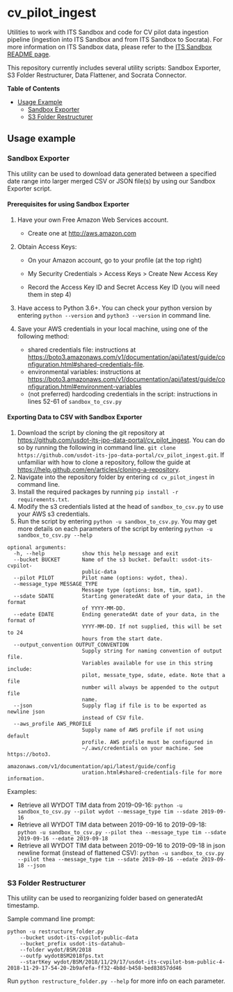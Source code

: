 # cv_pilot_ingest
Utilities to work with ITS Sandbox and code for CV pilot data ingestion pipeline (ingestion into ITS Sandbox and from ITS Sandbox to Socrata). For more information on ITS Sandbox data, please refer to the [ITS Sandbox README page](https://github.com/usdot-its-jpo-data-portal/sandbox/tree/split-repo#exporting-data-to-csv-with-sandbox-exporter).

This repository currently includes several utility scripts: Sandbox Exporter, S3 Folder Restructurer, Data Flattener, and Socrata Connector.

**Table of Contents**

* [Usage Example](#usage-example)
	* [Sandbox Exporter](#sandbox-exporter)
	* [S3 Folder Restructurer](#S3-Folder-Restructurer)

## Usage example

### Sandbox Exporter

This utility can be used to download data generated between a specified date range into larger merged CSV or JSON file(s) by using our Sandbox Exporter script.

#### Prerequisites for using Sandbox Exporter

1) Have your own Free Amazon Web Services account.

	- Create one at http://aws.amazon.com

2) Obtain Access Keys:

	- On your Amazon account, go to your profile (at the top right)

	- My Security Credentials > Access Keys > Create New Access Key

	- Record the Access Key ID and Secret Access Key ID (you will need them in step 4)

3) Have access to Python 3.6+. You can check your python version by entering `python --version` and `python3 --version` in command line.

4) Save your AWS credentials in your local machine, using one of the following method:
	- shared credentials file: instructions at https://boto3.amazonaws.com/v1/documentation/api/latest/guide/configuration.html#shared-credentials-file.
	- environmental variables: instructions at https://boto3.amazonaws.com/v1/documentation/api/latest/guide/configuration.html#environment-variables
	- (not preferred) hardcoding credentials in the script: instructions in lines 52-61 of `sandbox_to_csv.py`

#### Exporting Data to CSV with Sandbox Exporter

1. Download the script by cloning the git repository at https://github.com/usdot-its-jpo-data-portal/cv_pilot_ingest. You can do so by running the following in command line.
`git clone https://github.com/usdot-its-jpo-data-portal/cv_pilot_ingest.git`. If unfamiliar with how to clone a repository, follow the guide at https://help.github.com/en/articles/cloning-a-repository.
2. Navigate into the repository folder by entering `cd cv_pilot_ingest` in command line.
3. Install the required packages by running `pip install -r requirements.txt`.
4. Modify the s3 credentials listed at the head of `sandbox_to_csv.py` to use your AWS s3 credentials.
5. Run the script by entering `python -u sandbox_to_csv.py`. You may get more details on each parameters of the script by entering `python -u sandbox_to_csv.py --help`
```
optional arguments:
  -h, --help            show this help message and exit
  --bucket BUCKET       Name of the s3 bucket. Default: usdot-its-cvpilot-
                        public-data
  --pilot PILOT         Pilot name (options: wydot, thea).
  --message_type MESSAGE_TYPE
                        Message type (options: bsm, tim, spat).
  --sdate SDATE         Starting generatedAt date of your data, in the format
                        of YYYY-MM-DD.
  --edate EDATE         Ending generatedAt date of your data, in the format of
                        YYYY-MM-DD. If not supplied, this will be set to 24
                        hours from the start date.
  --output_convention OUTPUT_CONVENTION
                        Supply string for naming convention of output file.
                        Variables available for use in this string include:
                        pilot, messate_type, sdate, edate. Note that a file
                        number will always be appended to the output file
                        name.
  --json                Supply flag if file is to be exported as newline json
                        instead of CSV file.
  --aws_profile AWS_PROFILE
                        Supply name of AWS profile if not using default
                        profile. AWS profile must be configured in
                        ~/.aws/credentials on your machine. See https://boto3.
                        amazonaws.com/v1/documentation/api/latest/guide/config
                        uration.html#shared-credentials-file for more information.
```
Examples:
- Retrieve all WYDOT TIM data from 2019-09-16:
`python -u sandbox_to_csv.py --pilot wydot --message_type tim --sdate 2019-09-16`
- Retrieve all WYDOT TIM data between 2019-09-16 to 2019-09-18:
`python -u sandbox_to_csv.py --pilot thea --message_type tim --sdate 2019-09-16 --edate 2019-09-18`
- Retrieve all WYDOT TIM data between 2019-09-16 to 2019-09-18 in json newline format (instead of flattened CSV):
`python -u sandbox_to_csv.py --pilot thea --message_type tim --sdate 2019-09-16 --edate 2019-09-18 --json`

### S3 Folder Restructurer

This utility can be used to reorganizing folder based on generatedAt timestamp.

Sample command line prompt:
```
python -u restructure_folder.py
	--bucket usdot-its-cvpilot-public-data
	--bucket_prefix usdot-its-datahub-
	--folder wydot/BSM/2018
	--outfp wydotBSM2018fps.txt
	--startKey wydot/BSM/2018/11/29/17/usdot-its-cvpilot-bsm-public-4-2018-11-29-17-54-20-2b9afefa-ff32-4b8d-b458-bed83857dd46

```

Run `python restructure_folder.py --help` for more info on each parameter.
